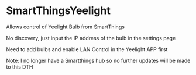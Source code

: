 # SmartThingsYeelight

Allows control of Yeelight Bulb from SmartThings

No discovery, just input the IP address of the bulb in the settings page

Need to add bulbs and enable LAN Control in the Yeelight APP first

Note: I no longer have a Smartthings hub so no further updates will be made to this DTH
